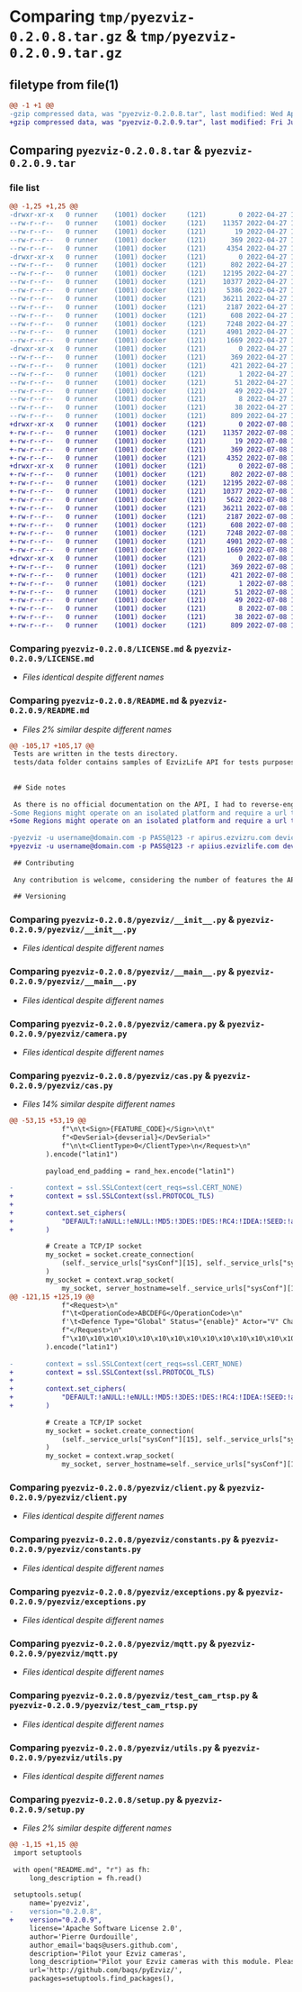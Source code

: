 # Comparing `tmp/pyezviz-0.2.0.8.tar.gz` & `tmp/pyezviz-0.2.0.9.tar.gz`

## filetype from file(1)

```diff
@@ -1 +1 @@
-gzip compressed data, was "pyezviz-0.2.0.8.tar", last modified: Wed Apr 27 14:05:38 2022, max compression
+gzip compressed data, was "pyezviz-0.2.0.9.tar", last modified: Fri Jul  8 18:50:33 2022, max compression
```

## Comparing `pyezviz-0.2.0.8.tar` & `pyezviz-0.2.0.9.tar`

### file list

```diff
@@ -1,25 +1,25 @@
-drwxr-xr-x   0 runner    (1001) docker     (121)        0 2022-04-27 14:05:38.289149 pyezviz-0.2.0.8/
--rw-r--r--   0 runner    (1001) docker     (121)    11357 2022-04-27 14:05:29.000000 pyezviz-0.2.0.8/LICENSE.md
--rw-r--r--   0 runner    (1001) docker     (121)       19 2022-04-27 14:05:29.000000 pyezviz-0.2.0.8/MANIFEST.in
--rw-r--r--   0 runner    (1001) docker     (121)      369 2022-04-27 14:05:38.289149 pyezviz-0.2.0.8/PKG-INFO
--rw-r--r--   0 runner    (1001) docker     (121)     4354 2022-04-27 14:05:29.000000 pyezviz-0.2.0.8/README.md
-drwxr-xr-x   0 runner    (1001) docker     (121)        0 2022-04-27 14:05:38.289149 pyezviz-0.2.0.8/pyezviz/
--rw-r--r--   0 runner    (1001) docker     (121)      802 2022-04-27 14:05:29.000000 pyezviz-0.2.0.8/pyezviz/__init__.py
--rw-r--r--   0 runner    (1001) docker     (121)    12195 2022-04-27 14:05:29.000000 pyezviz-0.2.0.8/pyezviz/__main__.py
--rw-r--r--   0 runner    (1001) docker     (121)    10377 2022-04-27 14:05:29.000000 pyezviz-0.2.0.8/pyezviz/camera.py
--rw-r--r--   0 runner    (1001) docker     (121)     5386 2022-04-27 14:05:29.000000 pyezviz-0.2.0.8/pyezviz/cas.py
--rw-r--r--   0 runner    (1001) docker     (121)    36211 2022-04-27 14:05:29.000000 pyezviz-0.2.0.8/pyezviz/client.py
--rw-r--r--   0 runner    (1001) docker     (121)     2187 2022-04-27 14:05:29.000000 pyezviz-0.2.0.8/pyezviz/constants.py
--rw-r--r--   0 runner    (1001) docker     (121)      608 2022-04-27 14:05:29.000000 pyezviz-0.2.0.8/pyezviz/exceptions.py
--rw-r--r--   0 runner    (1001) docker     (121)     7248 2022-04-27 14:05:29.000000 pyezviz-0.2.0.8/pyezviz/mqtt.py
--rw-r--r--   0 runner    (1001) docker     (121)     4901 2022-04-27 14:05:29.000000 pyezviz-0.2.0.8/pyezviz/test_cam_rtsp.py
--rw-r--r--   0 runner    (1001) docker     (121)     1669 2022-04-27 14:05:29.000000 pyezviz-0.2.0.8/pyezviz/utils.py
-drwxr-xr-x   0 runner    (1001) docker     (121)        0 2022-04-27 14:05:38.289149 pyezviz-0.2.0.8/pyezviz.egg-info/
--rw-r--r--   0 runner    (1001) docker     (121)      369 2022-04-27 14:05:38.000000 pyezviz-0.2.0.8/pyezviz.egg-info/PKG-INFO
--rw-r--r--   0 runner    (1001) docker     (121)      421 2022-04-27 14:05:38.000000 pyezviz-0.2.0.8/pyezviz.egg-info/SOURCES.txt
--rw-r--r--   0 runner    (1001) docker     (121)        1 2022-04-27 14:05:38.000000 pyezviz-0.2.0.8/pyezviz.egg-info/dependency_links.txt
--rw-r--r--   0 runner    (1001) docker     (121)       51 2022-04-27 14:05:38.000000 pyezviz-0.2.0.8/pyezviz.egg-info/entry_points.txt
--rw-r--r--   0 runner    (1001) docker     (121)       49 2022-04-27 14:05:38.000000 pyezviz-0.2.0.8/pyezviz.egg-info/requires.txt
--rw-r--r--   0 runner    (1001) docker     (121)        8 2022-04-27 14:05:38.000000 pyezviz-0.2.0.8/pyezviz.egg-info/top_level.txt
--rw-r--r--   0 runner    (1001) docker     (121)       38 2022-04-27 14:05:38.289149 pyezviz-0.2.0.8/setup.cfg
--rw-r--r--   0 runner    (1001) docker     (121)      809 2022-04-27 14:05:29.000000 pyezviz-0.2.0.8/setup.py
+drwxr-xr-x   0 runner    (1001) docker     (121)        0 2022-07-08 18:50:33.619938 pyezviz-0.2.0.9/
+-rw-r--r--   0 runner    (1001) docker     (121)    11357 2022-07-08 18:50:26.000000 pyezviz-0.2.0.9/LICENSE.md
+-rw-r--r--   0 runner    (1001) docker     (121)       19 2022-07-08 18:50:26.000000 pyezviz-0.2.0.9/MANIFEST.in
+-rw-r--r--   0 runner    (1001) docker     (121)      369 2022-07-08 18:50:33.619938 pyezviz-0.2.0.9/PKG-INFO
+-rw-r--r--   0 runner    (1001) docker     (121)     4352 2022-07-08 18:50:26.000000 pyezviz-0.2.0.9/README.md
+drwxr-xr-x   0 runner    (1001) docker     (121)        0 2022-07-08 18:50:33.619938 pyezviz-0.2.0.9/pyezviz/
+-rw-r--r--   0 runner    (1001) docker     (121)      802 2022-07-08 18:50:26.000000 pyezviz-0.2.0.9/pyezviz/__init__.py
+-rw-r--r--   0 runner    (1001) docker     (121)    12195 2022-07-08 18:50:26.000000 pyezviz-0.2.0.9/pyezviz/__main__.py
+-rw-r--r--   0 runner    (1001) docker     (121)    10377 2022-07-08 18:50:26.000000 pyezviz-0.2.0.9/pyezviz/camera.py
+-rw-r--r--   0 runner    (1001) docker     (121)     5622 2022-07-08 18:50:26.000000 pyezviz-0.2.0.9/pyezviz/cas.py
+-rw-r--r--   0 runner    (1001) docker     (121)    36211 2022-07-08 18:50:26.000000 pyezviz-0.2.0.9/pyezviz/client.py
+-rw-r--r--   0 runner    (1001) docker     (121)     2187 2022-07-08 18:50:26.000000 pyezviz-0.2.0.9/pyezviz/constants.py
+-rw-r--r--   0 runner    (1001) docker     (121)      608 2022-07-08 18:50:26.000000 pyezviz-0.2.0.9/pyezviz/exceptions.py
+-rw-r--r--   0 runner    (1001) docker     (121)     7248 2022-07-08 18:50:26.000000 pyezviz-0.2.0.9/pyezviz/mqtt.py
+-rw-r--r--   0 runner    (1001) docker     (121)     4901 2022-07-08 18:50:26.000000 pyezviz-0.2.0.9/pyezviz/test_cam_rtsp.py
+-rw-r--r--   0 runner    (1001) docker     (121)     1669 2022-07-08 18:50:26.000000 pyezviz-0.2.0.9/pyezviz/utils.py
+drwxr-xr-x   0 runner    (1001) docker     (121)        0 2022-07-08 18:50:33.619938 pyezviz-0.2.0.9/pyezviz.egg-info/
+-rw-r--r--   0 runner    (1001) docker     (121)      369 2022-07-08 18:50:33.000000 pyezviz-0.2.0.9/pyezviz.egg-info/PKG-INFO
+-rw-r--r--   0 runner    (1001) docker     (121)      421 2022-07-08 18:50:33.000000 pyezviz-0.2.0.9/pyezviz.egg-info/SOURCES.txt
+-rw-r--r--   0 runner    (1001) docker     (121)        1 2022-07-08 18:50:33.000000 pyezviz-0.2.0.9/pyezviz.egg-info/dependency_links.txt
+-rw-r--r--   0 runner    (1001) docker     (121)       51 2022-07-08 18:50:33.000000 pyezviz-0.2.0.9/pyezviz.egg-info/entry_points.txt
+-rw-r--r--   0 runner    (1001) docker     (121)       49 2022-07-08 18:50:33.000000 pyezviz-0.2.0.9/pyezviz.egg-info/requires.txt
+-rw-r--r--   0 runner    (1001) docker     (121)        8 2022-07-08 18:50:33.000000 pyezviz-0.2.0.9/pyezviz.egg-info/top_level.txt
+-rw-r--r--   0 runner    (1001) docker     (121)       38 2022-07-08 18:50:33.619938 pyezviz-0.2.0.9/setup.cfg
+-rw-r--r--   0 runner    (1001) docker     (121)      809 2022-07-08 18:50:26.000000 pyezviz-0.2.0.9/setup.py
```

### Comparing `pyezviz-0.2.0.8/LICENSE.md` & `pyezviz-0.2.0.9/LICENSE.md`

 * *Files identical despite different names*

### Comparing `pyezviz-0.2.0.8/README.md` & `pyezviz-0.2.0.9/README.md`

 * *Files 2% similar despite different names*

```diff
@@ -105,17 +105,17 @@
 Tests are written in the tests directory.
 tests/data folder contains samples of EzvizLife API for tests purposes.
 
 
 ## Side notes
 
 As there is no official documentation on the API, I had to reverse-engineer what is the one used in the Ezviz IOS APP.
-Some Regions might operate on an isolated platform and require a url to be entered. Russia for example:
+Some Regions might operate on an isolated platform and require a url to be entered. US for example:
 
-pyezviz -u username@domain.com -p PASS@123 -r apirus.ezvizru.com devices status
+pyezviz -u username@domain.com -p PASS@123 -r apiius.ezvizlife.com devices status
 
 ## Contributing
 
 Any contribution is welcome, considering the number of features the API provides, there is room for improvement!
 
 ## Versioning
```

### Comparing `pyezviz-0.2.0.8/pyezviz/__init__.py` & `pyezviz-0.2.0.9/pyezviz/__init__.py`

 * *Files identical despite different names*

### Comparing `pyezviz-0.2.0.8/pyezviz/__main__.py` & `pyezviz-0.2.0.9/pyezviz/__main__.py`

 * *Files identical despite different names*

### Comparing `pyezviz-0.2.0.8/pyezviz/camera.py` & `pyezviz-0.2.0.9/pyezviz/camera.py`

 * *Files identical despite different names*

### Comparing `pyezviz-0.2.0.8/pyezviz/cas.py` & `pyezviz-0.2.0.9/pyezviz/cas.py`

 * *Files 14% similar despite different names*

```diff
@@ -53,15 +53,19 @@
             f"\n\t<Sign>{FEATURE_CODE}</Sign>\n\t"
             f"<DevSerial>{devserial}</DevSerial>"
             f"\n\t<ClientType>0</ClientType>\n</Request>\n"
         ).encode("latin1")
 
         payload_end_padding = rand_hex.encode("latin1")
 
-        context = ssl.SSLContext(cert_reqs=ssl.CERT_NONE)
+        context = ssl.SSLContext(ssl.PROTOCOL_TLS)
+
+        context.set_ciphers(
+            "DEFAULT:!aNULL:!eNULL:!MD5:!3DES:!DES:!RC4:!IDEA:!SEED:!aDSS:!SRP:!PSK"
+        )
 
         # Create a TCP/IP socket
         my_socket = socket.create_connection(
             (self._service_urls["sysConf"][15], self._service_urls["sysConf"][16])
         )
         my_socket = context.wrap_socket(
             my_socket, server_hostname=self._service_urls["sysConf"][15]
@@ -121,15 +125,19 @@
             f"<Request>\n"
             f"\t<OperationCode>ABCDEFG</OperationCode>\n"
             f'\t<Defence Type="Global" Status="{enable}" Actor="V" Channel="0" />\n'
             f"</Request>\n"
             f"\x10\x10\x10\x10\x10\x10\x10\x10\x10\x10\x10\x10\x10\x10\x10\x10"
         ).encode("latin1")
 
-        context = ssl.SSLContext(cert_reqs=ssl.CERT_NONE)
+        context = ssl.SSLContext(ssl.PROTOCOL_TLS)
+
+        context.set_ciphers(
+            "DEFAULT:!aNULL:!eNULL:!MD5:!3DES:!DES:!RC4:!IDEA:!SEED:!aDSS:!SRP:!PSK"
+        )
 
         # Create a TCP/IP socket
         my_socket = socket.create_connection(
             (self._service_urls["sysConf"][15], self._service_urls["sysConf"][16])
         )
         my_socket = context.wrap_socket(
             my_socket, server_hostname=self._service_urls["sysConf"][15]
```

### Comparing `pyezviz-0.2.0.8/pyezviz/client.py` & `pyezviz-0.2.0.9/pyezviz/client.py`

 * *Files identical despite different names*

### Comparing `pyezviz-0.2.0.8/pyezviz/constants.py` & `pyezviz-0.2.0.9/pyezviz/constants.py`

 * *Files identical despite different names*

### Comparing `pyezviz-0.2.0.8/pyezviz/exceptions.py` & `pyezviz-0.2.0.9/pyezviz/exceptions.py`

 * *Files identical despite different names*

### Comparing `pyezviz-0.2.0.8/pyezviz/mqtt.py` & `pyezviz-0.2.0.9/pyezviz/mqtt.py`

 * *Files identical despite different names*

### Comparing `pyezviz-0.2.0.8/pyezviz/test_cam_rtsp.py` & `pyezviz-0.2.0.9/pyezviz/test_cam_rtsp.py`

 * *Files identical despite different names*

### Comparing `pyezviz-0.2.0.8/pyezviz/utils.py` & `pyezviz-0.2.0.9/pyezviz/utils.py`

 * *Files identical despite different names*

### Comparing `pyezviz-0.2.0.8/setup.py` & `pyezviz-0.2.0.9/setup.py`

 * *Files 2% similar despite different names*

```diff
@@ -1,15 +1,15 @@
 import setuptools
 
 with open("README.md", "r") as fh:
     long_description = fh.read()
 
 setuptools.setup(
     name='pyezviz',
-    version="0.2.0.8",
+    version="0.2.0.9",
     license='Apache Software License 2.0',
     author='Pierre Ourdouille',
     author_email='baqs@users.github.com',
     description='Pilot your Ezviz cameras',
     long_description="Pilot your Ezviz cameras with this module. Please view readme on github",
     url='http://github.com/baqs/pyEzviz/',
     packages=setuptools.find_packages(),
```

